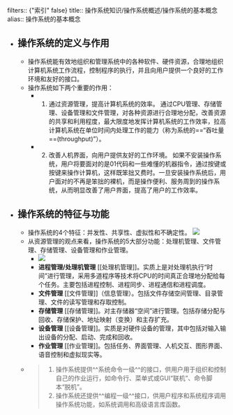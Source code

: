 filters:: {"索引" false}
title:: 操作系统知识/操作系统概述/操作系统的基本概念
alias:: 操作系统的基本概念

- ## 操作系统的定义与作用
	- 操作系统能有效地组织和管理系统中的各种软件、硬件资源，合理地组织计算机系统工作流程，控制程序的执行，并且向用户提供一个良好的工作环境和友好的接口。
	- 操作系统如下两个重要的作用：
		- 1. 通过资源管理，提高计算机系统的效率。
		  通过CPU管理、存储管理、设备管理和文件管理，对各种资源进行合理地分配，改善资源的共享和利用程度，最大限度地发挥计算机系统的工作效率，拉高计算机系统在单位时间内处理工作的能力（称为系统的==“吞吐量==(throughput)”）。
		- 2. 改善人机界面，向用户提供友好的工作环境。
		  如果不安装操作系统，用户将要面对的是01代码和一些难懂的机器指令，通过按键或按键来操作计算机，这样既笨拙又费时。一旦安装操作系统后，用户面对的不再是笨拙的裸机，而是操作便利、服务周到的操作系统，从而明显改善了用户界面，提高了用户的工作效率。
- ## 操作系统的特征与功能
	- 操作系统的4个特征：并发性、共享性、虚拟性和不确定性。
	  ![](http://www.plantuml.com/plantuml/svg/SoWkIImgoStCIybDBE3Yqb9uDhdtoTuvppVlVhvx_lDPBSyxTpxTryYbfHMly7JdjgVz4vyrB8VmMZS-sRKQndinSzQpxlamtfCTlSyNhdkwRXP8m24LQ3RKV000)
	- 从资源管理的观点来看，操作系统的5大部分功能：处理机管理、文件管理、存储管理、设备管理和作业管理。
		- ![](http://www.plantuml.com/plantuml/svg/SoWkIImgoStCIybDBE3Yqb9uDhdtoTuvppVlVhvx_lDPBK-xvhzetikbfHMly7H9o_C9RS_cx7g-RY6G0HPxDgtzoUvjI09FryvushG2IU35kdrFbxGZ2G1DVx9Z5bJ08HLeCTHo0000)
		- **进程管理/处理机管理** [[处理机管理]]。实质上是对处理机执行“时间”进行管理，采用多道程序等技术将CPU的时间真正合理地分配给每个任务。主要包括进程控制、进程同步、进程通信和进程调度。
		- **文件管理** [[文件管理]]（信息管理）。包括文件存储空间管理、目录管理、文件的读写管理和存取控制。
		- **存储管理** [[存储管理]]。对主存储器“空间”进行管理。包括存储分配与回收、存储保护、地址映射（变换）和主存扩充。
		- **设备管理** [[设备管理]]。实质是对硬件设备的管理，其中包括对输入输出设备的分配、启动、完成和回收。
		- **作业管理** [[作业管理]]。包括任务、界面管理、人机交互、图形界面、语音控制和虚拟现实等。
	- > 1. 操作系统提供^^系统命令一级^^的接口，供用户用于组织和控制自己的作业运行，如命令行、菜单式或GUI“联机”、命令脚本“脱机”。
	  > 2. 操作系统还提供^^编程一级^^接口，供用户程序和系统程序调用操作系统功能，如系统调用和高级语言库函数。